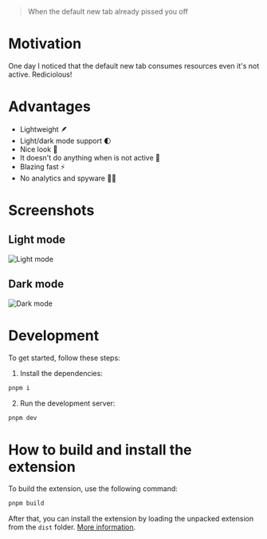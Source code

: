 > When the default new tab already pissed you off

# Motivation 

One day I noticed that the default new tab consumes resources even it's not active. Rediciolous! 

# Advantages

- Lightweight 🪶
- Light/dark mode support 🌓
- Nice look 💅
- It doesn't do anything when is not active 🔋
- Blazing fast ⚡️
- No analytics and spyware 🕵️‍♂️

# Screenshots
## Light mode
![Light mode](https://user-images.githubusercontent.com/4437249/172926328-1e98d455-bf6f-4462-ae62-49b9cf75e79e.png)

## Dark mode
![Dark mode](https://user-images.githubusercontent.com/4437249/172926315-99c183db-6c27-4c0b-9307-4af809f3c538.png)

# Development

To get started, follow these steps:

1. Install the dependencies:
```bash
pnpm i
```

2. Run the development server:
```bash
pnpm dev
```

# How to build and install the extension

To build the extension, use the following command:

```bash
pnpm build
```

After that, you can install the extension by loading the unpacked extension from the `dist` folder. [More information](https://developer.chrome.com/docs/extensions/get-started/tutorial/hello-world#load-unpacked).
